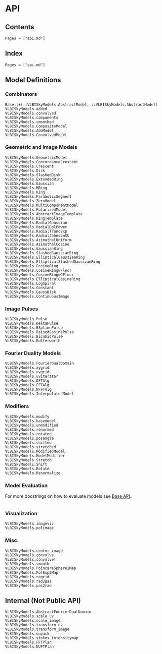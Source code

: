 # API

## Contents

```@contents
Pages = ["api.md"]
```

## Index

```@index
Pages = ["api.md"]
```

## Model Definitions

### Combinators

```@docs
Base.:+(::VLBISkyModels.AbstractModel, ::VLBISkyModels.AbstractModel)
VLBISkyModels.added
VLBISkyModels.convolved
VLBISkyModels.components
VLBISkyModels.smoothed
VLBISkyModels.CompositeModel
VLBISkyModels.AddModel
VLBISkyModels.ConvolvedModel
```

### Geometric and Image Models

```@docs
VLBISkyModels.GeometricModel
VLBISkyModels.ConcordanceCrescent
VLBISkyModels.Crescent
VLBISkyModels.Disk
VLBISkyModels.SlashedDisk
VLBISkyModels.ExtendedRing
VLBISkyModels.Gaussian
VLBISkyModels.MRing
VLBISkyModels.Ring
VLBISkyModels.ParabolicSegment
VLBISkyModels.ZeroModel
VLBISkyModels.MultiComponentModel
VLBISkyModels.PolarizedModel
VLBISkyModels.AbstractImageTemplate
VLBISkyModels.RingTemplate
VLBISkyModels.RadialGaussian
VLBISkyModels.RadialDblPower
VLBISkyModels.RadialTruncExp
VLBISkyModels.RadialJohnsonSU
VLBISkyModels.AzimuthalUniform
VLBISkyModels.AzimuthalCosine
VLBISkyModels.GaussianRing
VLBISkyModels.SlashedGaussianRing
VLBISkyModels.EllipticalGaussianRing
VLBISkyModels.EllipticalSlashedGaussianRing
VLBISkyModels.CosineRing
VLBISkyModels.CosineRingwFloor
VLBISkyModels.CosineRingwGFloor
VLBISkyModels.EllipticalCosineRing
VLBISkyModels.LogSpiral
VLBISkyModels.Constant
VLBISkyModels.GaussDisk
VLBISkyModels.ContinuousImage
```

### Image Pulses

```@docs
VLBISkyModels.Pulse
VLBISkyModels.DeltaPulse
VLBISkyModels.BSplinePulse
VLBISkyModels.RaisedCosinePulse
VLBISkyModels.BicubicPulse
VLBISkyModels.Butterworth
```

### Fourier Duality Models

```@docs
VLBISkyModels.FourierDualDomain
VLBISkyModels.xygrid
VLBISkyModels.uvgrid
VLBISkyModels.uviterator
VLBISkyModels.DFTAlg
VLBISkyModels.FFTAlg
VLBISkyModels.NFFTAlg
VLBISkyModels.InterpolatedModel
```

### Modifiers

```@docs
VLBISkyModels.modify
VLBISkyModels.basemodel
VLBISkyModels.unmodified
VLBISkyModels.renormed
VLBISkyModels.rotated
VLBISkyModels.posangle
VLBISkyModels.shifted
VLBISkyModels.stretched
VLBISkyModels.ModifiedModel
VLBISkyModels.ModelModifier
VLBISkyModels.Stretch
VLBISkyModels.Shift
VLBISkyModels.Rotate
VLBISkyModels.Renormalize
```

### Model Evaluation

For more docstrings on how to evaluate models see [Base API](@ref).

```@docs
```

### Visualization

```@docs
VLBISkyModels.imageviz
VLBISkyModels.polimage
```

### Misc.

```@docs
VLBISkyModels.center_image
VLBISkyModels.convolve
VLBISkyModels.convolve!
VLBISkyModels.smooth
VLBISkyModels.PoincareSphere2Map
VLBISkyModels.PolExp2Map
VLBISkyModels.regrid
VLBISkyModels.rad2μas
VLBISkyModels.μas2rad
```

## Internal (Not Public API)

```@docs
VLBISkyModels.AbstractFourierDualDomain
VLBISkyModels.scale_uv
VLBISkyModels.scale_image
VLBISkyModels.transform_uv
VLBISkyModels.transform_image
VLBISkyModels.unpack
VLBISkyModels.stokes_intensitymap
VLBISkyModels.FFTPlan
VLBISkyModels.NUFTPlan
```
